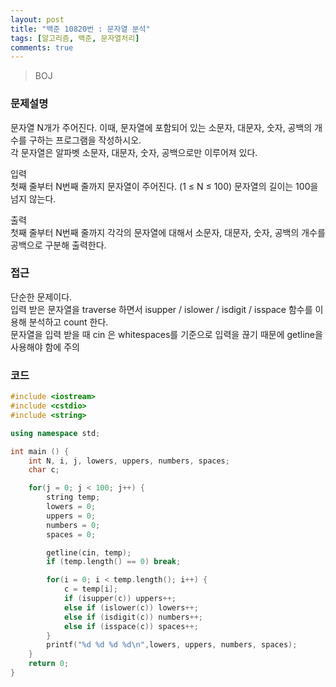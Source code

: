 ```yaml
---
layout: post
title: "백준 10820번 : 문자열 분석"
tags: [알고리즘, 백준, 문자열처리]
comments: true
---
```

> BOJ  

### 문제설명
문자열 N개가 주어진다. 이때, 문자열에 포함되어 있는 소문자, 대문자, 숫자, 공백의 개수를 구하는 프로그램을 작성하시오.  
각 문자열은 알파벳 소문자, 대문자, 숫자, 공백으로만 이루어져 있다.  

입력  
첫째 줄부터 N번째 줄까지 문자열이 주어진다. (1 ≤ N ≤ 100) 문자열의 길이는 100을 넘지 않는다.  

출력  
첫째 줄부터 N번째 줄까지 각각의 문자열에 대해서 소문자, 대문자, 숫자, 공백의 개수를 공백으로 구분해 출력한다.  

### 접근  
단순한 문제이다.  
입력 받은 문자열을 traverse 하면서 isupper / islower / isdigit / isspace 함수를 이용해 분석하고 count 한다.  
문자열을 입력 받을 때 cin 은 whitespaces를 기준으로 입력을 끊기 때문에 getline을 사용해야 함에 주의  

### 코드  
~~~c++
#include <iostream>
#include <cstdio>
#include <string>

using namespace std;

int main () {
    int N, i, j, lowers, uppers, numbers, spaces;
    char c;

    for(j = 0; j < 100; j++) {
        string temp;
        lowers = 0;
        uppers = 0;
        numbers = 0;
        spaces = 0;

        getline(cin, temp);
        if (temp.length() == 0) break;

        for(i = 0; i < temp.length(); i++) {
            c = temp[i];
            if (isupper(c)) uppers++;
            else if (islower(c)) lowers++;
            else if (isdigit(c)) numbers++;
            else if (isspace(c)) spaces++;
        }
        printf("%d %d %d %d\n",lowers, uppers, numbers, spaces);
    }
    return 0;
}
~~~
